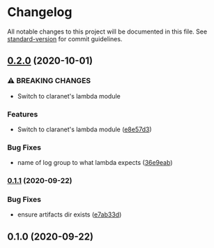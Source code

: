 # Changelog

All notable changes to this project will be documented in this file. See [standard-version](https://github.com/conventional-changelog/standard-version) for commit guidelines.

## [0.2.0](https://gitlab.com/guardianproject-ops/terraform-aws-lambda-cloudwatch-matrix-alertmanager/compare/0.1.1...0.2.0) (2020-10-01)


### ⚠ BREAKING CHANGES

* Switch to claranet's lambda module

### Features

* Switch to claranet's lambda module ([e8e57d3](https://gitlab.com/guardianproject-ops/terraform-aws-lambda-cloudwatch-matrix-alertmanager/commit/e8e57d3e78791e4926fc79fcd7876a6412cff7ed))


### Bug Fixes

* name of log group to what lambda expects ([36e9eab](https://gitlab.com/guardianproject-ops/terraform-aws-lambda-cloudwatch-matrix-alertmanager/commit/36e9eab96c294401e25c29e16b5523a40706282f))

### [0.1.1](https://gitlab.com/guardianproject-ops/terraform-aws-lambda-cloudwatch-matrix-alertmanager/compare/0.1.0...0.1.1) (2020-09-22)


### Bug Fixes

* ensure artifacts dir exists ([e7ab33d](https://gitlab.com/guardianproject-ops/terraform-aws-lambda-cloudwatch-matrix-alertmanager/commit/e7ab33dfcaedaf61a167f1aafc5b7533c33f6a5d))

## 0.1.0 (2020-09-22)
